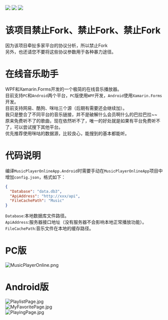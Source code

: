 ![](https://img.shields.io/badge/build-passing-brightgreen)
![](https://img.shields.io/github/license/JiuLing-zhang/MusicPlayerOnline)
![](https://img.shields.io/github/v/release/JiuLing-zhang/MusicPlayerOnline)   

# 该项目禁止Fork、禁止Fork、禁止Fork
因为该项目牵扯多家平台的协议分析，所以禁止Fork  
另外，也还请您不要将这些协议参数用于各种暴力途径。  

# 在线音乐助手
WPF和Xamarin.Forms开发的一个极简的在线音乐播放器。  
目前支持`PC`和`Android`两个平台，`PC`版使用`WPF`开发，`Android`使用`Xamarin.Forms`开发。  
目前支持网易、酷狗、咪咕三个源（后期有需要还会继续加）。  
我只是整合了不同平台的音乐链接，并不是破解什么会员啊什么的巴拉巴拉~~  
原来免费听不了的歌曲，现在依然听不了，唯一的好处就是如果有平台免费听不了，可以尝试搜下其他平台。  
优先推荐使用咪咕的数据源，比较良心，能搜到的基本都能听。  

# 代码说明
编译`MusicPlayerOnlineApp.Android`时需要手动在`MusicPlayerOnlineApp`项目中增加`config.json`，格式如下：

```json
{
  "Database": "data.db3",
  "ApiAddress": "http://xxx/api",
  "FileCachePath": "Music"
}
```
`Database`:本地数据库文件路径。  
`ApiAddress`:服务器接口地址（没有服务器不会影响本地正常播放功能）。  
`FileCachePath`:音乐文件在本地的缓存路径。  

# PC版  
![MusicPlayerOnline.png](https://i.loli.net/2021/08/28/b5d4BIwO7LHhFCi.png)  

# Android版  
![PlaylistPage.jpg](https://i.loli.net/2021/10/19/YN5iwdPuMeKqVyS.jpg)  
![MyFavoritePage.jpg](https://i.loli.net/2021/10/19/brKE7t8c2WukDhN.jpg)  
![PlayingPage.jpg](https://i.loli.net/2021/10/19/M86Dj9RYt1GyenV.jpg)  